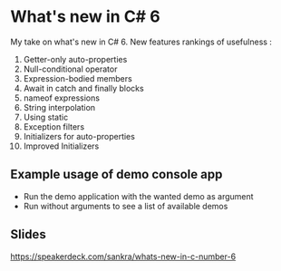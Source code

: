 # What's new in C# 6
My take on what's new in C# 6. New features rankings of usefulness :

1. Getter-only auto-properties
2. Null-conditional operator
3. Expression-bodied members
4. Await in catch and finally blocks
5. nameof expressions
6. String interpolation
7. Using static
8. Exception filters
9. Initializers for auto-properties
10. Improved Initializers

## Example usage of demo console app
- Run the demo application with the wanted demo as argument
- Run without arguments to see a list of available demos

## Slides
https://speakerdeck.com/sankra/whats-new-in-c-number-6
